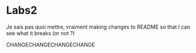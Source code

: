 # Labs2
Je sais pas quoi mettre, vraiment
making changes to README so that I can see what it breaks (or not ?)

CHANGECHANGECHANGECHANGE